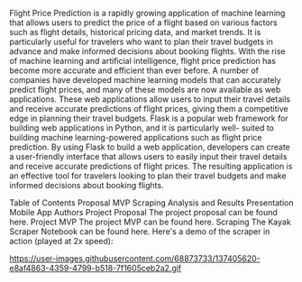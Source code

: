 Flight Price Prediction is a rapidly growing application of machine learning that allows users to predict the price of a flight based on various factors such as flight details, historical pricing data, and market trends. It is particularly useful for travelers who want to plan their travel budgets in advance and make informed decisions about booking flights. With the rise of machine learning and artificial intelligence, flight price prediction has become more accurate and efficient than ever before. A number of companies have developed machine learning models that can accurately predict flight prices, and many of these models are now available as web applications. These web applications allow users to input their travel details and receive accurate predictions of flight prices, giving them a competitive edge in planning their travel budgets. Flask is a popular web framework for building web applications in Python, and it is particularly well- suited to building machine learning-powered applications such as flight price prediction. By using Flask to build a web application, developers can create a user-friendly interface that allows users to easily input their travel details and receive accurate predictions of flight prices. The resulting application is an effective tool for travelers looking to plan their travel budgets and make informed decisions about booking flights.

Table of Contents
Proposal
MVP
Scraping
Analysis and Results
Presentation
Mobile App
Authors
Project Proposal
The project proposal can be found here.
Project MVP
The project MVP can be found here.
Scraping
The Kayak Scraper Notebook can be found here.
Here's a demo of the scraper in action (played at 2x speed):

https://user-images.githubusercontent.com/68873733/137405620-e8af4863-4359-4799-b518-7f1605ceb2a2.gif
